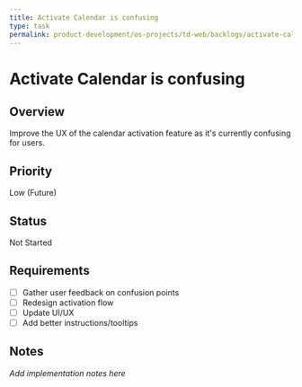 ```yaml
---
title: Activate Calendar is confusing
type: task
permalink: product-development/os-projects/td-web/backlogs/activate-calendar-is-confusing
---
```


# Activate Calendar is confusing

## Overview
Improve the UX of the calendar activation feature as it's currently confusing for users.

## Priority
Low (Future)

## Status
Not Started

## Requirements
- [ ] Gather user feedback on confusion points
- [ ] Redesign activation flow
- [ ] Update UI/UX
- [ ] Add better instructions/tooltips

## Notes
_Add implementation notes here_